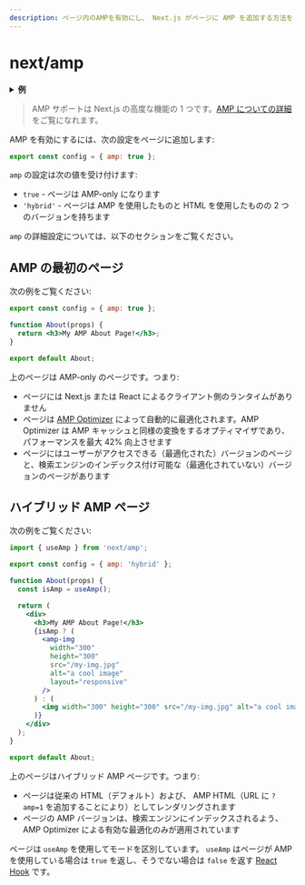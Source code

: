 ```yaml
---
description: ページ内のAMPを有効にし、 Next.js がページに AMP を追加する方法を AMP の設定によって制御します。
---
```


# next/amp

<details>
  <summary><b>例</b></summary>
  <ul>
    <li><a href="https://github.com/vercel/next.js/tree/canary/examples/amp">AMP</a></li>
  </ul>
</details>

> AMP サポートは Next.js の高度な機能の 1 つです。[AMP についての詳細](/docs/advanced-features/amp-support/introduction.md)をご覧になれます。

AMP を有効にするには、次の設定をページに追加します:

```jsx
export const config = { amp: true };
```

`amp` の設定は次の値を受け付けます:

- `true` - ページは AMP-only になります
- `'hybrid'` - ページは AMP を使用したものと HTML を使用したものの 2 つのバージョンを持ちます

`amp` の詳細設定については、以下のセクションをご覧ください。

## AMP の最初のページ

次の例をご覧ください:

```jsx
export const config = { amp: true };

function About(props) {
  return <h3>My AMP About Page!</h3>;
}

export default About;
```

上のページは AMP-only のページです。つまり:

- ページには Next.js または React によるクライアント側のランタイムがありません
- ページは [AMP Optimizer](https://github.com/ampproject/amp-toolbox/tree/master/packages/optimizer) によって自動的に最適化されます。AMP Optimizer は AMP キャッシュと同様の変換をするオプティマイザであり、パフォーマンスを最大 42% 向上させます
- ページにはユーザーがアクセスできる（最適化された）バージョンのページと、検索エンジンのインデックス付け可能な（最適化されていない）バージョンのページがあります

## ハイブリッド AMP ページ

次の例をご覧ください:

```jsx
import { useAmp } from 'next/amp';

export const config = { amp: 'hybrid' };

function About(props) {
  const isAmp = useAmp();

  return (
    <div>
      <h3>My AMP About Page!</h3>
      {isAmp ? (
        <amp-img
          width="300"
          height="300"
          src="/my-img.jpg"
          alt="a cool image"
          layout="responsive"
        />
      ) : (
        <img width="300" height="300" src="/my-img.jpg" alt="a cool image" />
      )}
    </div>
  );
}

export default About;
```

上のページはハイブリッド AMP ページです。つまり:

- ページは従来の HTML（デフォルト）および、 AMP HTML（URL に `?amp=1` を追加することにより）としてレンダリングされます
- ページの AMP バージョンは、検索エンジンにインデックスされるよう、AMP Optimizer による有効な最適化のみが適用されています

ページは `useAmp` を使用してモードを区別しています。 `useAmp` はページが AMP を使用している場合は `true` を返し、そうでない場合は `false` を返す [React Hook](https://reactjs.org/docs/hooks-intro.html) です。
